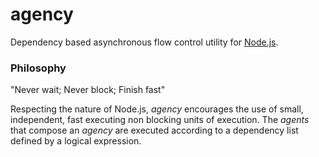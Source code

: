 # agency
Dependency based asynchronous flow control utility for [Node.js](http://nodejs.org).

### Philosophy

"Never wait; Never block; Finish fast"

Respecting the nature of Node.js, *agency* encourages the use of small, independent, fast executing non blocking units of execution. The *agents* that compose an *agency* are executed according to a dependency list defined by a logical expression.  
